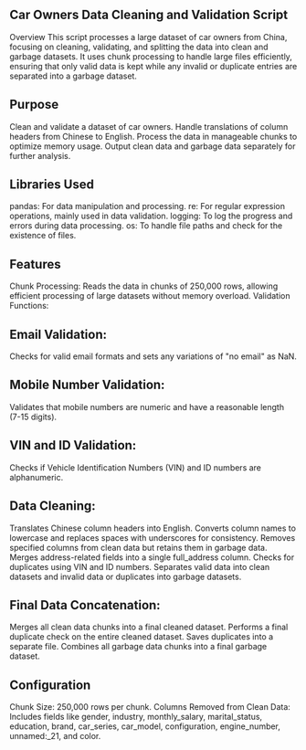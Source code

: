 ## Car Owners Data Cleaning and Validation Script
Overview
This script processes a large dataset of car owners from China, focusing on cleaning, validating, and splitting the data into clean and garbage datasets. It uses chunk processing to handle large files efficiently, ensuring that only valid data is kept while any invalid or duplicate entries are separated into a garbage dataset.

## Purpose
Clean and validate a dataset of car owners.
Handle translations of column headers from Chinese to English.
Process the data in manageable chunks to optimize memory usage.
Output clean data and garbage data separately for further analysis.

## Libraries Used
pandas: For data manipulation and processing.
re: For regular expression operations, mainly used in data validation.
logging: To log the progress and errors during data processing.
os: To handle file paths and check for the existence of files.

## Features
Chunk Processing: 
Reads the data in chunks of 250,000 rows, allowing efficient processing of large datasets without memory overload.
Validation Functions:

## Email Validation: 
Checks for valid email formats and sets any variations of "no email" as NaN.

## Mobile Number Validation: 
Validates that mobile numbers are numeric and have a reasonable length (7-15 digits).

## VIN and ID Validation: 
Checks if Vehicle Identification Numbers (VIN) and ID numbers are alphanumeric.

## Data Cleaning:
Translates Chinese column headers into English.
Converts column names to lowercase and replaces spaces with underscores for consistency.
Removes specified columns from clean data but retains them in garbage data.
Merges address-related fields into a single full_address column.
Checks for duplicates using VIN and ID numbers.
Separates valid data into clean datasets and invalid data or duplicates into garbage datasets.

## Final Data Concatenation:
Merges all clean data chunks into a final cleaned dataset.
Performs a final duplicate check on the entire cleaned dataset.
Saves duplicates into a separate file.
Combines all garbage data chunks into a final garbage dataset.

## Configuration
Chunk Size: 250,000 rows per chunk.
Columns Removed from Clean Data: 
Includes fields like gender, industry, monthly_salary, marital_status, education, brand, car_series, car_model, configuration, engine_number, unnamed:_21, and color.





 
